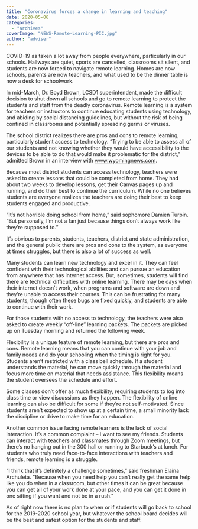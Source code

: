 ```yaml
---
title: "Coronavirus forces a change in learning and teaching"
date: 2020-05-06
categories: 
  - "archives"
coverImage: "NEWS-Remote-Learning-PIC.jpg"
author: "adviser"
---
```


COVID-19 as taken a lot away from people everywhere, particularly in our schools. Hallways are quiet, sports are cancelled, classrooms sit silent, and students are now forced to navigate remote learning. Homes are now schools, parents are now teachers, and what used to be the dinner table is now a desk for schoolwork.

In mid-March, Dr. Boyd Brown, LCSD1 superintendent, made the difficult decision to shut down all schools and go to remote learning to protect the students and staff from the deadly coronavirus. Remote learning is a system for teachers or instructors to continue educating students using technology, and abiding by social distancing guidelines, but without the risk of being confined in classrooms and potentially spreading germs or viruses.

The school district realizes there are pros and cons to remote learning, particularly student access to technology. “Trying to be able to assess all of our students and not knowing whether they would have accessibility to the devices to be able to do that would make it problematic for the district,” admitted Brown in an interview with www.wyomingnews.com.

Because most district students can access technology, teachers were asked to create lessons that could be completed from home. They had about two weeks to develop lessons, get their Canvas pages up and running, and do their best to continue the curriculum. While no one believes students are everyone realizes the teachers are doing their best to keep students engaged and productive.

“It’s not horrible doing school from home,” said sophomore Damien Turpin. “But personally, I’m not a fan just because things don’t always work like they’re supposed to.”

It’s obvious to parents, students, teachers, district and state administration, and the general public there are pros and cons to the system, as everyone at times struggles, but there is also a lot of success as well.

Many students can learn new technology and excel in it. They can feel confident with their technological abilities and can pursue an education from anywhere that has internet access. But, sometimes, students will find there are technical difficulties with online learning. There may be days when their internet doesn’t work, when programs and software are down and they’re unable to access their courses. This can be frustrating for many students, though often these bugs are fixed quickly, and students are able to continue with their work.

For those students with no access to technology, the teachers were also asked to create weekly “off-line” learning packets. The packets are picked up on Tuesday morning and returned the following week.

Flexibility is a unique feature of remote learning, but there are pros and cons. Remote learning means that you can continue with your job and family needs and do your schooling when the timing is right for you. Students aren’t restricted with a class bell schedule. If a student understands the material, he can move quickly through the material and focus more time on material that needs assistance. This flexibility means the student oversees the schedule and effort.

Some classes don’t offer as much flexibility, requiring students to log into class time or view discussions as they happen. The flexibility of online learning can also be difficult for some if they’re not self-motivated. Since students aren’t expected to show up at a certain time, a small minority lack the discipline or drive to make time for an education.

Another common issue facing remote learners is the lack of social interaction. It’s a common complaint – I want to see my friends. Students can interact with teachers and classmates through Zoom meetings, but there’s no hanging out in the 300 hall or running to Starbuck’s at lunch. For students who truly need face-to-face interactions with teachers and friends, remote learning is a struggle.

“I think that it’s definitely a challenge sometimes,” said freshman Elaina Archuleta. “Because when you need help you can’t really get the same help like you do when in a classroom, but other times it can be great because you can get all of your work done at your pace, and you can get it done in one sitting if you want and not be in a rush.”

As of right now there is no plan to when or if students will go back to school for the 2019-2020 school year, but whatever the school board decides will be the best and safest option for the students and staff.
